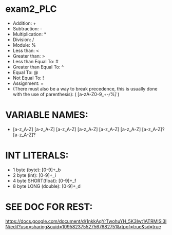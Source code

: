 # exam2_PLC

*	Addition: +
*	Subtraction: -
*	Multiplication: *
*	Division: /
*	Module: %
*	Less than: <
*	Greater than: >
*	Less than Equal To: #
*	Greater than Equal To: ^
*	Equal To: @
*	Not Equal To: !
*	Assignment: =
*	(There must also be a way to break precedence, this is usually done with the use of parenthesis):
( [a-zA-Z0-9_+-*/%]* )

# VARIABLE NAMES: 
* [a-z_A-Z] [a-z_A-Z] [a-z_A-Z] [a-z_A-Z] [a-z_A-Z] [a-z_A-Z] [a-z_A-Z]? [a-z_A-Z]?

# INT LITERALS:
* 1 byte (byte): 	[0-9]+_b
* 2 byte (int): 		[0-9]+_i
* 4 byte SHORT(float): 	[0-9]+_f
* 8 byte LONG (double): 	[0-9]+_d

# SEE DOC FOR REST:
  
https://docs.google.com/document/d/1nkkAqYrTwohuYH_5K3Iwt1ATRMISi3IN/edit?usp=sharing&ouid=109582375527567682751&rtpof=true&sd=true

